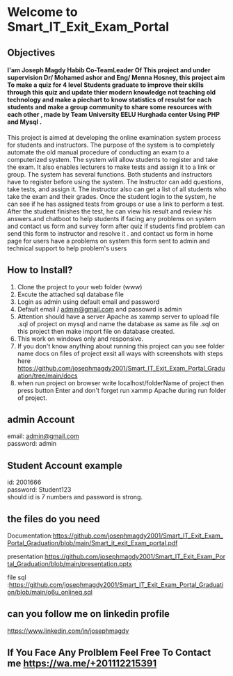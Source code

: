 #  <h1>Welcome to Smart_IT_Exit_Exam_Portal</h1> 




## Objectives 	
<h4> I'am Joseph Magdy Habib Co-TeamLeader Of This project and under supervision Dr/ Mohamed ashor and Eng/ Menna Hosney,  this project aim To make a quiz for 4 level Students graduate to improve their skills through this quiz and update thier modern knowledge not teaching old technology and make a piechart to know statistics of resulst for each students and make a group community to share some resources with each other , made by Team University EELU Hurghada center Using PHP and Mysql . </h4>
This project is aimed at developing the online examination system process for students and instructors. The purpose of the system is to completely automate the old manual procedure of conducting an exam to
a computerized system. The system will allow students to register and take the exam. It also enables lecturers to make tests and assign it to a link or group. The system has several functions. Both students and instructors have to register before using the system. The Instructor can add questions, take tests, and assign it. The instructor also can get a list of all students who take the exam and their grades. Once the student login to the system, he can see if he has assigned tests from groups or use a link to perform a test. After the student finishes the test, he can view his result and review his answers.and chatboot to help students if facing any problems on system and contact us form and survey form after quiz if students find problem can send this form to instructor and resolve it . and contact us form in home page for users have a problems on system this form sent to admin and technical support to help problem's users 

## How to Install?
1. Clone the project to your web folder (www)
2. Excute the attached sql database file
3. Login as admin using default email and password
4. Default email / admin@gmail.com
   and passowrd is admin
5. Attention should have a server Apache as xammp server to upload file .sql of project on mysql and name the database as same as file .sql on this project then make import file on database created.
6. This work on windows only and responsive.
7. If you don't know anything about running this project can you see folder name docs on files of project exsit all ways with screenshots with steps here https://github.com/josephmagdy2001/Smart_IT_Exit_Exam_Portal_Graduation/tree/main/docs
8. when run project on browser write localhost/folderName of project then press button Enter and don't forget run xammp Apache during run folder of project.
 

## admin Account  
email: admin@gmail.com <br>
password: admin

## Student Account example 
id: 2001666 <br>
password: Student123 <br>
should id is 7 numbers and password is strong.

## the files do you need 
Documentation:https://github.com/josephmagdy2001/Smart_IT_Exit_Exam_Portal_Graduation/blob/main/Smart_it_exit_Exam_portal.pdf

presentation:https://github.com/josephmagdy2001/Smart_IT_Exit_Exam_Portal_Graduation/blob/main/presentation.pptx

file sql :https://github.com/josephmagdy2001/Smart_IT_Exit_Exam_Portal_Graduation/blob/main/o6u_onlineq.sql

## can you follow me on linkedin profile 
https://www.linkedin.com/in/josephmagdy

## If You Face Any Prolblem Feel Free To Contact me  https://wa.me/+201112215391    
